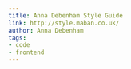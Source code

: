 ```yaml
---
title: Anna Debenham Style Guide
link: http://style.maban.co.uk/
author: Anna Debenham
tags: 
- code
- frontend
---
```

